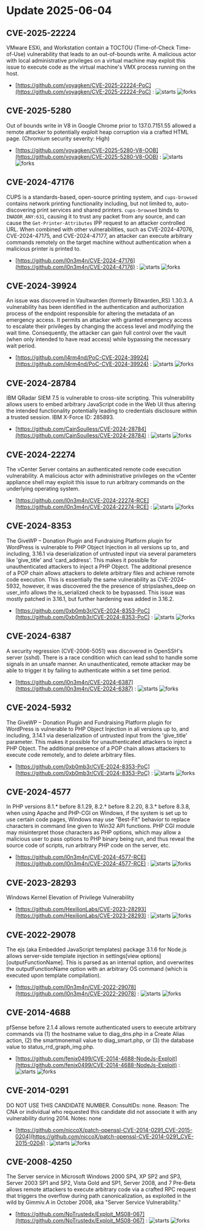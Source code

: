 # Update 2025-06-04
## CVE-2025-22224
 VMware ESXi, and Workstation contain a TOCTOU (Time-of-Check Time-of-Use) vulnerability that leads to an out-of-bounds write. A malicious actor with local administrative privileges on a virtual machine may exploit this issue to execute code as the virtual machine's VMX process running on the host.

- [https://github.com/voyagken/CVE-2025-22224-PoC](https://github.com/voyagken/CVE-2025-22224-PoC) :  ![starts](https://img.shields.io/github/stars/voyagken/CVE-2025-22224-PoC.svg) ![forks](https://img.shields.io/github/forks/voyagken/CVE-2025-22224-PoC.svg)


## CVE-2025-5280
 Out of bounds write in V8 in Google Chrome prior to 137.0.7151.55 allowed a remote attacker to potentially exploit heap corruption via a crafted HTML page. (Chromium security severity: High)

- [https://github.com/voyagken/CVE-2025-5280-V8-OOB](https://github.com/voyagken/CVE-2025-5280-V8-OOB) :  ![starts](https://img.shields.io/github/stars/voyagken/CVE-2025-5280-V8-OOB.svg) ![forks](https://img.shields.io/github/forks/voyagken/CVE-2025-5280-V8-OOB.svg)


## CVE-2024-47176
 CUPS is a standards-based, open-source printing system, and `cups-browsed` contains network printing functionality including, but not limited to, auto-discovering print services and shared printers. `cups-browsed` binds to `INADDR_ANY:631`, causing it to trust any packet from any source, and can cause the `Get-Printer-Attributes` IPP request to an attacker controlled URL. When combined with other vulnerabilities, such as CVE-2024-47076, CVE-2024-47175, and CVE-2024-47177, an attacker can execute arbitrary commands remotely on the target machine without authentication when a malicious printer is printed to.

- [https://github.com/l0n3m4n/CVE-2024-47176](https://github.com/l0n3m4n/CVE-2024-47176) :  ![starts](https://img.shields.io/github/stars/l0n3m4n/CVE-2024-47176.svg) ![forks](https://img.shields.io/github/forks/l0n3m4n/CVE-2024-47176.svg)


## CVE-2024-39924
 An issue was discovered in Vaultwarden (formerly Bitwarden_RS) 1.30.3. A vulnerability has been identified in the authentication and authorization process of the endpoint responsible for altering the metadata of an emergency access. It permits an attacker with granted emergency access to escalate their privileges by changing the access level and modifying the wait time. Consequently, the attacker can gain full control over the vault (when only intended to have read access) while bypassing the necessary wait period.

- [https://github.com/l4rm4nd/PoC-CVE-2024-39924](https://github.com/l4rm4nd/PoC-CVE-2024-39924) :  ![starts](https://img.shields.io/github/stars/l4rm4nd/PoC-CVE-2024-39924.svg) ![forks](https://img.shields.io/github/forks/l4rm4nd/PoC-CVE-2024-39924.svg)


## CVE-2024-28784
 IBM QRadar SIEM 7.5 is vulnerable to cross-site scripting. This vulnerability allows users to embed arbitrary JavaScript code in the Web UI thus altering the intended functionality potentially leading to credentials disclosure within a trusted session.  IBM X-Force ID:  285893.

- [https://github.com/CainSoulless/CVE-2024-28784](https://github.com/CainSoulless/CVE-2024-28784) :  ![starts](https://img.shields.io/github/stars/CainSoulless/CVE-2024-28784.svg) ![forks](https://img.shields.io/github/forks/CainSoulless/CVE-2024-28784.svg)


## CVE-2024-22274
 The vCenter Server contains an authenticated remote code execution vulnerability. A malicious actor with administrative privileges on the vCenter appliance shell may exploit this issue to run arbitrary commands on the underlying operating system.

- [https://github.com/l0n3m4n/CVE-2024-22274-RCE](https://github.com/l0n3m4n/CVE-2024-22274-RCE) :  ![starts](https://img.shields.io/github/stars/l0n3m4n/CVE-2024-22274-RCE.svg) ![forks](https://img.shields.io/github/forks/l0n3m4n/CVE-2024-22274-RCE.svg)


## CVE-2024-8353
 The GiveWP – Donation Plugin and Fundraising Platform plugin for WordPress is vulnerable to PHP Object Injection in all versions up to, and including, 3.16.1 via deserialization of untrusted input via several parameters like 'give_title' and 'card_address'. This makes it possible for unauthenticated attackers to inject a PHP Object. The additional presence of a POP chain allows attackers to delete arbitrary files and achieve remote code execution. This is essentially the same vulnerability as CVE-2024-5932, however, it was discovered the the presence of stripslashes_deep on user_info allows the is_serialized check to be bypassed. This issue was mostly patched in 3.16.1, but further hardening was added in 3.16.2.

- [https://github.com/0xb0mb3r/CVE-2024-8353-PoC](https://github.com/0xb0mb3r/CVE-2024-8353-PoC) :  ![starts](https://img.shields.io/github/stars/0xb0mb3r/CVE-2024-8353-PoC.svg) ![forks](https://img.shields.io/github/forks/0xb0mb3r/CVE-2024-8353-PoC.svg)


## CVE-2024-6387
 A security regression (CVE-2006-5051) was discovered in OpenSSH's server (sshd). There is a race condition which can lead sshd to handle some signals in an unsafe manner. An unauthenticated, remote attacker may be able to trigger it by failing to authenticate within a set time period.

- [https://github.com/l0n3m4n/CVE-2024-6387](https://github.com/l0n3m4n/CVE-2024-6387) :  ![starts](https://img.shields.io/github/stars/l0n3m4n/CVE-2024-6387.svg) ![forks](https://img.shields.io/github/forks/l0n3m4n/CVE-2024-6387.svg)


## CVE-2024-5932
 The GiveWP – Donation Plugin and Fundraising Platform plugin for WordPress is vulnerable to PHP Object Injection in all versions up to, and including, 3.14.1 via deserialization of untrusted input from the 'give_title' parameter. This makes it possible for unauthenticated attackers to inject a PHP Object. The additional presence of a POP chain allows attackers to execute code remotely, and to delete arbitrary files.

- [https://github.com/0xb0mb3r/CVE-2024-8353-PoC](https://github.com/0xb0mb3r/CVE-2024-8353-PoC) :  ![starts](https://img.shields.io/github/stars/0xb0mb3r/CVE-2024-8353-PoC.svg) ![forks](https://img.shields.io/github/forks/0xb0mb3r/CVE-2024-8353-PoC.svg)


## CVE-2024-4577
 In PHP versions 8.1.* before 8.1.29, 8.2.* before 8.2.20, 8.3.* before 8.3.8, when using Apache and PHP-CGI on Windows, if the system is set up to use certain code pages, Windows may use "Best-Fit" behavior to replace characters in command line given to Win32 API functions. PHP CGI module may misinterpret those characters as PHP options, which may allow a malicious user to pass options to PHP binary being run, and thus reveal the source code of scripts, run arbitrary PHP code on the server, etc.

- [https://github.com/l0n3m4n/CVE-2024-4577-RCE](https://github.com/l0n3m4n/CVE-2024-4577-RCE) :  ![starts](https://img.shields.io/github/stars/l0n3m4n/CVE-2024-4577-RCE.svg) ![forks](https://img.shields.io/github/forks/l0n3m4n/CVE-2024-4577-RCE.svg)


## CVE-2023-28293
 Windows Kernel Elevation of Privilege Vulnerability

- [https://github.com/HexilionLabs/CVE-2023-28293](https://github.com/HexilionLabs/CVE-2023-28293) :  ![starts](https://img.shields.io/github/stars/HexilionLabs/CVE-2023-28293.svg) ![forks](https://img.shields.io/github/forks/HexilionLabs/CVE-2023-28293.svg)


## CVE-2022-29078
 The ejs (aka Embedded JavaScript templates) package 3.1.6 for Node.js allows server-side template injection in settings[view options][outputFunctionName]. This is parsed as an internal option, and overwrites the outputFunctionName option with an arbitrary OS command (which is executed upon template compilation).

- [https://github.com/l0n3m4n/CVE-2022-29078](https://github.com/l0n3m4n/CVE-2022-29078) :  ![starts](https://img.shields.io/github/stars/l0n3m4n/CVE-2022-29078.svg) ![forks](https://img.shields.io/github/forks/l0n3m4n/CVE-2022-29078.svg)


## CVE-2014-4688
 pfSense before 2.1.4 allows remote authenticated users to execute arbitrary commands via (1) the hostname value to diag_dns.php in a Create Alias action, (2) the smartmonemail value to diag_smart.php, or (3) the database value to status_rrd_graph_img.php.

- [https://github.com/fenix0499/CVE-2014-4688-NodeJs-Exploit](https://github.com/fenix0499/CVE-2014-4688-NodeJs-Exploit) :  ![starts](https://img.shields.io/github/stars/fenix0499/CVE-2014-4688-NodeJs-Exploit.svg) ![forks](https://img.shields.io/github/forks/fenix0499/CVE-2014-4688-NodeJs-Exploit.svg)


## CVE-2014-0291
 DO NOT USE THIS CANDIDATE NUMBER. ConsultIDs: none. Reason: The CNA or individual who requested this candidate did not associate it with any vulnerability during 2014. Notes: none

- [https://github.com/niccoX/patch-openssl-CVE-2014-0291_CVE-2015-0204](https://github.com/niccoX/patch-openssl-CVE-2014-0291_CVE-2015-0204) :  ![starts](https://img.shields.io/github/stars/niccoX/patch-openssl-CVE-2014-0291_CVE-2015-0204.svg) ![forks](https://img.shields.io/github/forks/niccoX/patch-openssl-CVE-2014-0291_CVE-2015-0204.svg)


## CVE-2008-4250
 The Server service in Microsoft Windows 2000 SP4, XP SP2 and SP3, Server 2003 SP1 and SP2, Vista Gold and SP1, Server 2008, and 7 Pre-Beta allows remote attackers to execute arbitrary code via a crafted RPC request that triggers the overflow during path canonicalization, as exploited in the wild by Gimmiv.A in October 2008, aka "Server Service Vulnerability."

- [https://github.com/NoTrustedx/Exploit_MS08-067](https://github.com/NoTrustedx/Exploit_MS08-067) :  ![starts](https://img.shields.io/github/stars/NoTrustedx/Exploit_MS08-067.svg) ![forks](https://img.shields.io/github/forks/NoTrustedx/Exploit_MS08-067.svg)


